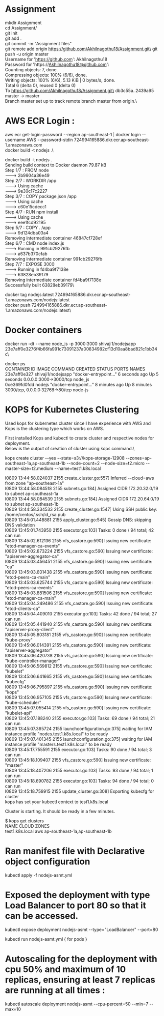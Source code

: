 # Assignment
mkdir Assignment\
cd Assignment/\
git init\
git add .\
git commit -m "Assignment files"\
git remote add origin https://github.com/Akhilnagothu18/Assignment.git\
git push -u origin master\
Username for 'https://github.com': Akhilnagothu18\
Password for 'https://Akhilnagothu18@github.com':\
Counting objects: 7, done.\
Compressing objects: 100% (6/6), done.\
Writing objects: 100% (6/6), 5.13 KiB | 0 bytes/s, done.\
Total 6 (delta 0), reused 0 (delta 0)\
To https://github.com/Akhilnagothu18/Assignment.git\
   db3c55a..2439a95  master -> master\
Branch master set up to track remote branch master from origin.\

# AWS ECR Login :

aws ecr get-login-password --region ap-southeast-1 | docker login --username AWS --password-stdin 724994165886.dkr.ecr.ap-southeast-1.amazonaws.com\
docker build -t nodejs .\

docker build -t nodejs .\
Sending build context to Docker daemon 79.87 kB\
Step 1/7 : FROM node\
 ---> 2b9604a36e49\
Step 2/7 : WORKDIR /app\
 ---> Using cache\
 ---> 9e30c17c2227\
Step 3/7 : COPY package.json /app\
 ---> Using cache\
 ---> c60e15cdecc1\
Step 4/7 : RUN npm install\
 ---> Using cache\
 ---> eee1fcd92195\
Step 5/7 : COPY . /app\
 ---> 9d124dba03a4\
Removing intermediate container 46847cf728ef\
Step 6/7 : CMD node index.js\
 ---> Running in 991cb29276fb\
 ---> a637b370cfab\
Removing intermediate container 991cb29276fb\
Step 7/7 : EXPOSE 3000\
 ---> Running in fd4ba9f7138e\
 ---> 63828eb39179\
Removing intermediate container fd4ba9f7138e\
Successfully built 63828eb39179\

docker tag nodejs:latest 724994165886.dkr.ecr.ap-southeast-1.amazonaws.com/nodejs:latest\
docker push 724994165886.dkr.ecr.ap-southeast-1.amazonaws.com/nodejs:latest\

# Docker containers

docker run -dt --name node_js -p 3000:3000 shivaji1/nodejsapp\
23e7aff0e3276f4b66fa991c73091237a00834982cf13d10aa8bad821c1bb34c\

docker ps\
CONTAINER ID        IMAGE                COMMAND                  CREATED             STATUS              PORTS                             NAMES\
23e7aff0e327        shivaji1/nodejsapp   "docker-entrypoint..."   6 seconds ago       Up 5 seconds        0.0.0.0:3000->3000/tcp            node_js\
0ce369fd0fdd        nodejs               "docker-entrypoint..."   8 minutes ago       Up 8 minutes        3000/tcp, 0.0.0.0:32768->80/tcp   node-js

# KOPS for Kubernetes Clustering

Used kops for kubernetes cluster since I have experience with AWS and Kops is the clustering type which works on AWS.

First installed Kops and kubectl to create cluster and respective nodes for deployment.\
Below is the output of creation of cluster using kops command.\

kops create cluster --yes --state=s3://kops-storage-12908 --zones=ap-southeast-1a,ap-southeast-1b --node-count=2 --node-size=t2.micro --master-size=t2.medium --name=test1.k8s.local

I0809 13:44:58.024037    2155 create_cluster.go:557] Inferred --cloud=aws from zone "ap-southeast-1a"\
I0809 13:44:58.084518    2155 subnets.go:184] Assigned CIDR 172.20.32.0/19 to subnet ap-southeast-1a\
I0809 13:44:58.084539    2155 subnets.go:184] Assigned CIDR 172.20.64.0/19 to subnet ap-southeast-1b\
I0809 13:44:58.334533    2155 create_cluster.go:1547] Using SSH public key: /home/centos/.ssh/id_rsa.pub\
I0809 13:45:01.448881    2155 apply_cluster.go:545] Gossip DNS: skipping DNS validation\
I0809 13:45:01.743950    2155 executor.go:103] Tasks: 0 done / 94 total; 42 can run\
I0809 13:45:02.612136    2155 vfs_castore.go:590] Issuing new certificate: "etcd-manager-ca-events"\
I0809 13:45:02.873224    2155 vfs_castore.go:590] Issuing new certificate: "apiserver-aggregator-ca"\
I0809 13:45:03.456451    2155 vfs_castore.go:590] Issuing new certificate: "ca"\
I0809 13:45:03.601438    2155 vfs_castore.go:590] Issuing new certificate: "etcd-peers-ca-main"\
I0809 13:45:03.625744    2155 vfs_castore.go:590] Issuing new certificate: "etcd-peers-ca-events"\
I0809 13:45:03.881506    2155 vfs_castore.go:590] Issuing new certificate: "etcd-manager-ca-main"\
I0809 13:45:04.249486    2155 vfs_castore.go:590] Issuing new certificate: "etcd-clients-ca"\
I0809 13:45:04.409010    2155 executor.go:103] Tasks: 42 done / 94 total; 27 can run\
I0809 13:45:05.441940    2155 vfs_castore.go:590] Issuing new certificate: "apiserver-proxy-client"\
I0809 13:45:05.803181    2155 vfs_castore.go:590] Issuing new certificate: "kube-proxy"\
I0809 13:45:06.014391    2155 vfs_castore.go:590] Issuing new certificate: "apiserver-aggregator"\
I0809 13:45:06.420738    2155 vfs_castore.go:590] Issuing new certificate: "kube-controller-manager"\
I0809 13:45:06.569812    2155 vfs_castore.go:590] Issuing new certificate: "kubelet"\
I0809 13:45:06.641665    2155 vfs_castore.go:590] Issuing new certificate: "kubecfg"\
I0809 13:45:06.795897    2155 vfs_castore.go:590] Issuing new certificate: "kops"\
I0809 13:45:06.957105    2155 vfs_castore.go:590] Issuing new certificate: "kube-scheduler"\
I0809 13:45:07.055414    2155 vfs_castore.go:590] Issuing new certificate: "kubelet-api"\
I0809 13:45:07.188240    2155 executor.go:103] Tasks: 69 done / 94 total; 21 can run\
I0809 13:45:07.395724    2155 launchconfiguration.go:375] waiting for IAM instance profile "nodes.test1.k8s.local" to be ready\
I0809 13:45:07.401345    2155 launchconfiguration.go:375] waiting for IAM instance profile "masters.test1.k8s.local" to be ready\
I0809 13:45:17.755591    2155 executor.go:103] Tasks: 90 done / 94 total; 3 can run\
I0809 13:45:18.109407    2155 vfs_castore.go:590] Issuing new certificate: "master"\
I0809 13:45:18.407206    2155 executor.go:103] Tasks: 93 done / 94 total; 1 can run\
I0809 13:45:18.690782    2155 executor.go:103] Tasks: 94 done / 94 total; 0 can run\
I0809 13:45:18.759915    2155 update_cluster.go:308] Exporting kubecfg for cluster\
kops has set your kubectl context to test1.k8s.local

Cluster is starting.  It should be ready in a few minutes.

$ kops get clusters\
NAME            CLOUD   ZONES\
test1.k8s.local aws     ap-southeast-1a,ap-southeast-1b

# Ran manifest file with Declarative object configuration

kubectl apply -f nodejs-asmt.yml

# Exposed the deployment with type Load Balancer to port 80 so that it can be accessed.

kubectl expose deployment nodejs-asmt --type="LoadBalancer" --port=80

kubectl run nodejs-asmt.yml { for pods }

# Autoscaling for the deployment with cpu 50% and maximum of 10 replicas, ensuring at least 7 replicas are running at all times :

kubectl autoscale deployment nodejs-asmt --cpu-percent=50 --min=7 --max=10









